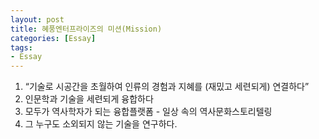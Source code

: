 ```yaml
---
layout: post
title: 혜풍엔터프라이즈의 미션(Mission)
categories: [Essay]
tags:
- Essay
---
```


1. “기술로 시공간을 초월하여 인류의 경험과 지혜를 (재밌고 세련되게) 연결하다” 
2. 인문학과 기술을 세련되게 융합하다
3. 모두가 역사학자가 되는 융합플랫폼 - 일상 속의 역사문화스토리텔링
4. 그 누구도 소외되지 않는 기술을 연구하다.
